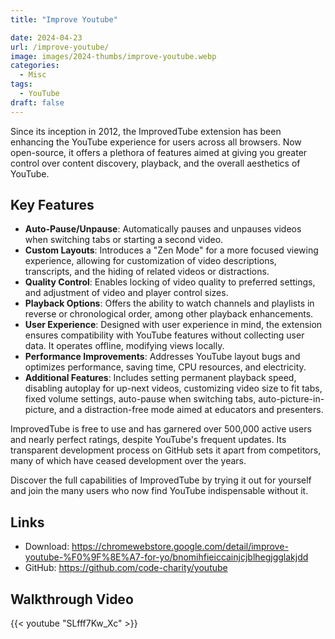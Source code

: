 ```yaml
---
title: "Improve Youtube"

date: 2024-04-23
url: /improve-youtube/
image: images/2024-thumbs/improve-youtube.webp
categories:
  - Misc
tags:
  - YouTube
draft: false
---
```

Since its inception in 2012, the ImprovedTube extension has been enhancing the YouTube experience for users across all browsers. Now open-source, it offers a plethora of features aimed at giving you greater control over content discovery, playback, and the overall aesthetics of YouTube. <!--more-->

## Key Features

- **Auto-Pause/Unpause**: Automatically pauses and unpauses videos when switching tabs or starting a second video.
- **Custom Layouts**: Introduces a "Zen Mode" for a more focused viewing experience, allowing for customization of video descriptions, transcripts, and the hiding of related videos or distractions.
- **Quality Control**: Enables locking of video quality to preferred settings, and adjustment of video and player control sizes.
- **Playback Options**: Offers the ability to watch channels and playlists in reverse or chronological order, among other playback enhancements.
- **User Experience**: Designed with user experience in mind, the extension ensures compatibility with YouTube features without collecting user data. It operates offline, modifying views locally.
- **Performance Improvements**: Addresses YouTube layout bugs and optimizes performance, saving time, CPU resources, and electricity.
- **Additional Features**: Includes setting permanent playback speed, disabling autoplay for up-next videos, customizing video size to fit tabs, fixed volume settings, auto-pause when switching tabs, auto-picture-in-picture, and a distraction-free mode aimed at educators and presenters.

ImprovedTube is free to use and has garnered over 500,000 active users and nearly perfect ratings, despite YouTube's frequent updates. Its transparent development process on GitHub sets it apart from competitors, many of which have ceased development over the years.

Discover the full capabilities of ImprovedTube by trying it out for yourself and join the many users who now find YouTube indispensable without it.

## Links

- Download: <https://chromewebstore.google.com/detail/improve-youtube-%F0%9F%8E%A7-for-yo/bnomihfieiccainjcjblhegjgglakjdd>
- GitHub: <https://github.com/code-charity/youtube>

## Walkthrough Video

{{< youtube "SLfff7Kw_Xc" >}}
